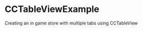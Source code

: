 CCTableViewExample
==================

Creating an in game store with multiple tabs using CCTableView
